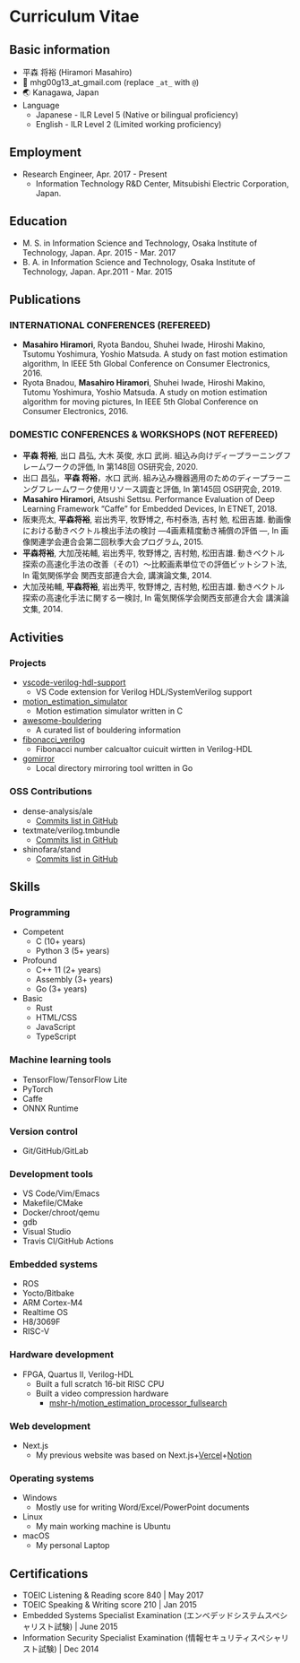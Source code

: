 # Curriculum Vitae

## Basic information

* 平森 将裕 (Hiramori Masahiro)
* 📧 mhg00g13_at_gmail.com (replace `_at_` with `@`)
* 🌏 Kanagawa, Japan
* Language
  + Japanese - ILR Level 5 (Native or bilingual proficiency)
  + English - ILR Level 2 (Limited working proficiency)

## Employment

* Research Engineer, Apr. 2017 - Present
  + Information Technology R&#38;D Center, Mitsubishi Electric Corporation, Japan.

## Education

* M. S. in Information Science and Technology, Osaka Institute of Technology, Japan. Apr. 2015 - Mar. 2017
* B. A. in Information Science and Technology, Osaka Institute of Technology, Japan. Apr.2011 - Mar. 2015

## Publications

### INTERNATIONAL CONFERENCES (REFEREED)

* **Masahiro Hiramori**, Ryota Bandou, Shuhei Iwade, Hiroshi Makino, Tsutomu Yoshimura, Yoshio Matsuda. A study on fast motion estimation algorithm, In IEEE 5th Global Conference on Consumer Electronics, 2016.
* Ryota Bnadou, **Masahiro Hiramori**, Shuhei Iwade, Hiroshi Makino, Tutomu Yoshimura, Yoshio Matsuda. A study on motion estimation algorithm for moving pictures, In IEEE 5th Global Conference on Consumer Electronics, 2016.

### DOMESTIC CONFERENCES &#38; WORKSHOPS (NOT REFEREED)

* **平森 将裕**, 出口 昌弘, 大木 英俊, 水口 武尚. 組込み向けディープラーニングフレームワークの評価, In 第148回 OS研究会, 2020.
* 出口 昌弘，**平森 将裕**，水口 武尚. 組み込み機器適用のためのディープラーニングフレームワーク使用リソース調査と評価, In 第145回 OS研究会, 2019.
* **Masahiro Hiramori**, Atsushi Settsu. Performance Evaluation of Deep Learning Framework “Caffe” for Embedded Devices, In ETNET, 2018.
* 阪東亮太, **平森将裕**, 岩出秀平, 牧野博之, 布村泰浩, 吉村 勉, 松田吉雄. 動画像における動きベクトル検出手法の検討 ―4画素精度動き補償の評価 ―, In 画像関連学会連合会第二回秋季大会プログラム, 2015.
* **平森将裕**, 大加茂祐輔, 岩出秀平, 牧野博之, 吉村勉, 松田吉雄. 動きベクトル探索の高速化手法の改善（その1）～比較画素単位での評価ビットシフト法, In 電気関係学会 関西支部連合大会, 講演論文集, 2014.
* 大加茂祐輔, **平森将裕**, 岩出秀平, 牧野博之, 吉村勉, 松田吉雄. 動きベクトル探索の高速化手法に関する一検討, In 電気関係学会関西支部連合大会 講演論文集, 2014.

## Activities

### Projects

* [vscode-verilog-hdl-support](https://github.com/mshr-h/vscode-verilog-hdl-support)
  + VS Code extension for Verilog HDL/SystemVerilog support
* [motion_estimation_simulator](https://github.com/mshr-h/motion_estimation_simulator)
  + Motion estimation simulator written in C
* [awesome-bouldering](https://github.com/mshr-h/awesome-bouldering)
  + A curated list of bouldering information
* [fibonacci_verilog](https://github.com/mshr-h/fibonacci_verilog)
  + Fibonacci number calcualtor cuicuit wirtten in Verilog-HDL
* [gomirror](https://github.com/mshr-h/gomirror)
  + Local directory mirroring tool written in Go

### OSS Contributions

* dense-analysis/ale
  + [Commits list in GitHub](https://github.com/dense-analysis/ale/commits?author=mshr-h)
* textmate/verilog.tmbundle
  + [Commits list in GitHub](https://github.com/textmate/verilog.tmbundle/commits?author=mshr-h)
* shinofara/stand
  + [Commits list in GitHub](https://github.com/shinofara/stand/commits?author=mshr-h)

## Skills

### Programming

* Competent
  + C (10+ years)
  + Python 3 (5+ years)
* Profound
  + C++ 11 (2+ years)
  + Assembly (3+ years)
  + Go (3+ years)
* Basic
  + Rust
  + HTML/CSS
  + JavaScript
  + TypeScript

### Machine learning tools

* TensorFlow/TensorFlow Lite
* PyTorch
* Caffe
* ONNX Runtime

### Version control

* Git/GitHub/GitLab

### Development tools

* VS Code/Vim/Emacs
* Makefile/CMake
* Docker/chroot/qemu
* gdb
* Visual Studio
* Travis CI/GitHub Actions

### Embedded systems

* ROS
* Yocto/Bitbake
* ARM Cortex-M4
* Realtime OS
* H8/3069F
* RISC-V

### Hardware development

* FPGA, Quartus II, Verilog-HDL
  + Built a full scratch 16-bit RISC CPU
  + Built a video compression hardware
    - [mshr-h/motion_estimation_processor_fullsearch](https://github.com/mshr-h/motion_estimation_processor_fullsearch)

### Web development

* Next.js
  + My previous website was based on Next.js+[Vercel](https://vercel.com/)+[Notion](https://www.notion.so/)

### Operating systems

* Windows
  + Mostly use for writing Word/Excel/PowerPoint documents
* Linux
  + My main working machine is Ubuntu
* macOS
  + My personal Laptop

## Certifications

* TOEIC Listening &#38; Reading score 840 | May 2017
* TOEIC Speaking &#38; Writing score 210 | Jan 2015
* Embedded Systems Specialist Examination (エンベデッドシステムスペシャリスト試験) | June 2015
* Information Security Specialist Examination (情報セキュリティスペシャリスト試験) | Dec 2014
